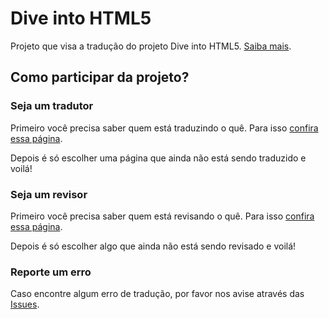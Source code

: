 # Dive into HTML5

Projeto que visa a tradução do projeto Dive into HTML5. [Saiba mais](http://blog.zenorocha.com/post/11610181684/era-uma-vez-uma-referencia-chamada-dive-into-html5).

## Como participar da projeto?

### Seja um tradutor

Primeiro você precisa saber quem está traduzindo o quê. Para isso [confira essa página](https://github.com/zenorocha/diveintohtml5/wiki/Tradu%C3%A7%C3%A3o).

Depois é só escolher uma página que ainda não está sendo traduzido e voilá!

### Seja um revisor

Primeiro você precisa saber quem está revisando o quê. Para isso [confira essa página](https://github.com/zenorocha/diveintohtml5/wiki/Revis%C3%A3o).

Depois é só escolher algo que ainda não está sendo revisado e voilá!

### Reporte um erro

Caso encontre algum erro de tradução, por favor nos avise através das [Issues](https://github.com/zenorocha/diveintohtml5/issues).